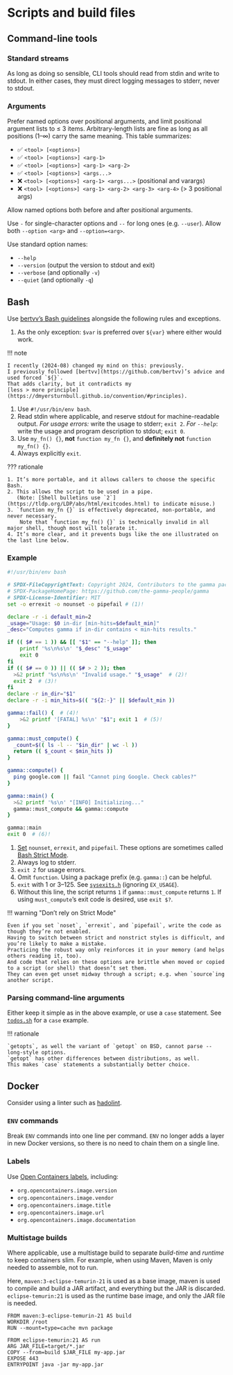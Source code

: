 <!--
SPDX-FileCopyrightText: Copyright 2017-2024, Douglas Myers-Turnbull
SPDX-PackageHomePage: https://dmyersturnbull.github.io
SPDX-License-Identifier: CC-BY-SA-4.0
-->

# Scripts and build files

## Command-line tools

### Standard streams

As long as doing so sensible, CLI tools should read from stdin and write to stdout.
In either cases, they must direct logging messages to stderr, never to stdout.

### Arguments

Prefer named options over positional arguments, and limit positional argument lists to ≤ 3 items.
Arbitrary-length lists are fine as long as all positions (1–∞) carry the same meaning.
This table summarizes:

- ✅ `<tool> [<options>]`
- ✅ `<tool> [<options>] <arg-1>`
- ✅ `<tool> [<options>] <arg-1> <arg-2>`
- ✅ `<tool> [<options>] <args...>`
- ❌ `<tool> [<options>] <arg-1> <args...>` (positional and varargs)
- ❌ `<tool> [<options>] <arg-1> <arg-2> <arg-3> <arg-4>` (> 3 positional args)

Allow named options both before and after positional arguments.

Use `-` for single-character options and `--` for long ones (e.g. `--user`).
Allow both `--option <arg>` and `--option=<arg>`.

Use standard option names:

- `--help`
- `--version` (output the version to stdout and exit)
- `--verbose` (and optionally `-v`)
- `--quiet` (and optionally `-q`)

## Bash

Use [bertvv’s Bash guidelines](https://bertvv.github.io/cheat-sheets/Bash.html)
alongside the following rules and exceptions.

1. As the only exception: `$var` is preferred over `${var}` where either would work.

!!! note

    I recently (2024-08) changed my mind on this: previously.
    I previously followed [bertvv](https://github.com/bertvv)’s advice and used forced `${}`.
    That adds clarity, but it contradicts my
    [less > more principle](https://dmyersturnbull.github.io/convention/#principles).

1. Use `#!/usr/bin/env bash`.
2. Read stdin where applicable, and reserve stdout for machine-readable output.
   _For usage errors:_ write the usage to stderr; `exit 2`.
   _For `--help`_: write the usage and program description to stdout; `exit 0`.
3. Use `my_fn() {}`, **not** `function my_fn {}`, and **definitely not** `function my_fn() {}`.
4. Always explicitly `exit`.

??? rationale

    1. It’s more portable, and it allows callers to choose the specific Bash.
    2. This allows the script to be used in a pipe.
       (Note: [Shell bulletins use `2`](https://tldp.org/LDP/abs/html/exitcodes.html) to indicate misuse.)
    3. `function my_fn {}` is effectively deprecated, non-portable, and never necessary.
        Note that `function my_fn() {}` is technically invalid in all major shell, though most will tolerate it.
    4. It’s more clear, and it prevents bugs like the one illustrated on the last line below.

### Example

```bash
#!/usr/bin/env bash

# SPDX-FileCopyrightText: Copyright 2024, Contributors to the gamma package
# SPDX-PackageHomePage: https://github.com/the-gamma-people/gamma
# SPDX-License-Identifier: MIT
set -o errexit -o nounset -o pipefail # (1)!

declare -r -i default_min=2
_usage="Usage: $0 in-dir [min-hits=$default_min]"
_desc="Computes gamma if in-dir contains < min-hits results."

if (( $# == 1 )) && [[ "$1" == "--help" ]]; then
	printf '%s\n%s\n' "$_desc" "$_usage"
	exit 0
fi
if (( $# == 0 )) || (( $# > 2 )); then
  >&2 printf '%s\n%s\n' "Invalid usage." "$_usage"  # (2)!
  exit 2  # (3)!
fi
declare -r in_dir="$1"
declare -r -i min_hits=$(( "${2:-}" || $default_min ))

gamma::fail() {  # (4)!
	>&2 printf '[FATAL] %s\n' "$1"; exit 1  # (5)!
}

gamma::must_compute() {
  _count=$(( ls -l -- "$in_dir" | wc -l ))
  return (( $_count < $min_hits ))
}

gamma::compute() {
  ping google.com || fail "Cannot ping Google. Check cables?"
}

gamma::main() {
  >&2 printf '%s\n' "[INFO] Initializing..."
  gamma::must_compute && gamma::compute
}

gamma::main
exit 0  # (6)!
```

1. [Set](https://www.gnu.org/software/bash/manual/html_node/The-Set-Builtin.html)
   `nounset`, `errexit`, and `pipefail`.
   These options are sometimes called
   [Bash Strict Mode](http://redsymbol.net/articles/unofficial-bash-strict-mode/).
2. Always log to stderr.
3. `exit 2` for usage errors.
4. Omit `function`. Using a package prefix (e.g. `gamma::`) can be helpful.
5. `exit` with 1 or 3–125.
   See [`sysexits.h`](https://manpages.ubuntu.com/manpages/lunar/man3/sysexits.h.3head.html) (ignoring `EX_USAGE`).
6. Without this line, the script returns `1` if `gamma::must_compute` returns `1`.
   If using `must_compute`’s exit code is desired, use `exit $?`.

!!! warning "Don’t rely on Strict Mode"

    Even if you set `noset`, `errexit`, and `pipefail`, write the code as though they’re not enabled.
    Having to switch between strict and nonstrict styles is difficult, and you’re likely to make a mistake.
    Practicing the robust way only reinforces it in your memory (and helps others reading it, too).
    And code that relies on these options are brittle when moved or copied to a script (or shell) that doesn’t set them.
    They can even get unset midway through a script; e.g. when `source`ing another script.

### Parsing command-line arguments

Either keep it simple as in the above example, or use a `case` statement.
See [`todos.sh`](../guide/todos.sh) for a `case` example.

!!! rationale

    `getopts`, as well the variant of `getopt` on BSD, cannot parse --long-style options.
    `getopt` has other differences between distributions, as well.
    This makes `case` statements a substantially better choice.

## Docker

Consider using a linter such as [hadolint](https://github.com/hadolint/hadolint).

### `ENV` commands

Break `ENV` commands into one line per command.
`ENV` no longer adds a layer in new Docker versions,
so there is no need to chain them on a single line.

### Labels

Use [Open Containers labels](https://github.com/opencontainers/image-spec/blob/master/annotations.md),
including:

- `org.opencontainers.image.version`
- `org.opencontainers.image.vendor`
- `org.opencontainers.image.title`
- `org.opencontainers.image.url`
- `org.opencontainers.image.documentation`

### Multistage builds

Where applicable, use a multistage build to separate _build-time_ and _runtime_ to keep containers slim.
For example, when using Maven, Maven is only needed to assemble, not to run.

Here, `maven:3-eclipse-temurin-21` is used as a base image, maven is used to compile and build a JAR artifact,
and everything but the JAR is discarded.
`eclipse-temurin:21` is used as the runtime base image, and only the JAR file is needed.

```Docker
FROM maven:3-eclipse-temurin-21 AS build
WORKDIR /root
RUN --mount=type=cache mvn package

FROM eclipse-temurin:21 AS run
ARG JAR_FILE=target/*.jar
COPY --from=build $JAR_FILE my-app.jar
EXPOSE 443
ENTRYPOINT java -jar my-app.jar
```
